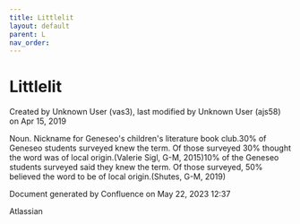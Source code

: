 ```yaml
---
title: Littlelit
layout: default
parent: L
nav_order:
---
```


# Littlelit

Created by  Unknown User (vas3), last modified by  Unknown User (ajs58) on Apr 15, 2019

Noun. Nickname for Geneseo's children's literature book club.30% of Geneseo students surveyed knew the term. Of those surveyed 30% thought the word was of local origin.(Valerie Sigl, G-M, 2015)10% of the Geneseo students surveyed said they knew the term. Of those surveyed, 50% believed the word to be of local origin.(Shutes, G-M, 2019)

Document generated by Confluence on May 22, 2023 12:37

Atlassian
